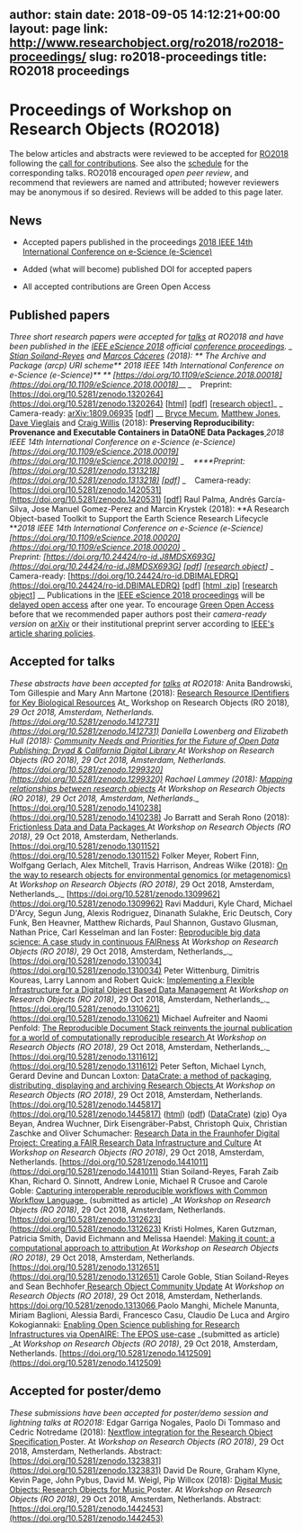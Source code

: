 author: stain
date: 2018-09-05 14:12:21+00:00
layout: page
link: http://www.researchobject.org/ro2018/ro2018-proceedings/
slug: ro2018-proceedings
title: RO2018 proceedings
---
# Proceedings of Workshop on Research Objects (RO2018)


The below articles and abstracts were reviewed to be accepted for [RO2018](/ro2018/) following the [call for contributions](http://www.researchobject.org/ro2018/submitting-to-ro2018/). See also the [schedule](/ro2018/ro2018-schedule/) for the corresponding talks.
RO2018 encouraged _open peer review_, and recommend that reviewers are named and attributed; however reviewers may be anonymous if so desired. Reviews will be added to this page later.


## News





	
  * Accepted papers published in the proceedings [2018 IEEE 14th International Conference on e-Science (e-Science)](https://ieeexplore.ieee.org/xpl/mostRecentIssue.jsp?punumber=8588285)

	
  * Added (what will become) published DOI for accepted papers

	
  * All accepted contributions are Green Open Access




## Published papers


_Three short research papers were accepted for [talks](/ro2018/ro2018-schedule/) at RO2018 and have been published in the [IEEE eScience 2018](https://www.escience2018.com/page/442470) official [conference proceedings](https://ieeexplore.ieee.org/servlet/opac?punumber=1001511 ).
_
[Stian Soiland-Reyes](https://orcid.org/0000-0001-9842-9718) and [Marcos Cáceres](https://marcosc.com/) (2018):
** The Archive and Package (arcp) URI scheme**
_2018 IEEE 14th International Conference on e-Science (e-Science)_** **
[https://doi.org/10.1109/eScience.2018.00018](https://doi.org/10.1109/eScience.2018.00018)___
_    Preprint: [https://doi.org/10.5281/zenodo.1320264](https://doi.org/10.5281/zenodo.1320264) [[html](http://s11.no/2018/arcp.html)] [[pdf](https://zenodo.org/record/1320264/files/arcp.pdf?download=1)] [[research object](http://s11.no/2018/arcp.html#ro)]_
_    Camera-ready: [arXiv:1809.06935](https://arxiv.org/abs/1809.06935) [[pdf](https://www.research.manchester.ac.uk/portal/files/83366888/arcp_camera_ready.pdf)]
__
[Bryce Mecum](http://orcid.org/0000-0002-0381-3766), [Matthew Jones](https://orcid.org/0000-0003-0077-4738), [Dave Vieglais](https://orcid.org/0000-0002-6513-4996) and [Craig Willis](https://orcid.org/0000-0002-6148-7196) (2018):
**Preserving Reproducibility: Provenance and Executable Containers in DataONE Data Packages[
](https://doi.org/10.5281/zenodo.1313218)**_2018 IEEE 14th International Conference on e-Science (e-Science)
_[https://doi.org/10.1109/eScience.2018.00019](https://doi.org/10.1109/eScience.2018.00019)_
_    ****Preprint: [https://doi.org/10.5281/zenodo.1313218](https://doi.org/10.5281/zenodo.1313218) [[pdf](https://zenodo.org/record/1313218/files/mecum-dataone-reproducible-packages-2018.pdf?download=1)]_
_    Camera-ready: [https://doi.org/10.5281/zenodo.1420531](https://doi.org/10.5281/zenodo.1420531) [[pdf](https://zenodo.org/record/1420531/files/mecum-dataone-reproducible-packages-2018.pdf?download=1)]
Raul Palma, Andrés García-Silva, Jose Manuel Gomez-Perez and Marcin Krystek (2018):
**A Research Object-based Toolkit to Support the Earth Science Research Lifecycle
**_2018 IEEE 14th International Conference on e-Science (e-Science)
_[https://doi.org/10.1109/eScience.2018.00020](https://doi.org/10.1109/eScience.2018.00020)_
_    Preprint: [https://doi.org/10.24424/ro-id.J8MDSX693G](https://doi.org/10.24424/ro-id.J8MDSX693G) [[pdf](http://sandbox.rohub.org/rodl/ROs/ROToolkit_ro2018-snapshot/ROToolkit-ES.pdf)] [[research object](http://sandbox.rohub.org/rodl/ROs/ROToolkit_ro2018-snapshot/)]_
_    Camera-ready: [https://doi.org/10.24424/ro-id.DBIMALEDRQ](https://doi.org/10.24424/ro-id.DBIMALEDRQ) [[pdf](http://sandbox.rohub.org/rodl/ROs/ROToolkit_ro2018-published/ROToolkit-ES-CR.pdf)] [[html .zip](http://sandbox.rohub.org/rodl/ROs/ROToolkit_ro2018-published/ROToolkit-ES-CR.zip)] [[research object](http://sandbox.rohub.org/rodl/ROs/ROToolkit_ro2018-published/)]
__
Publications in the [IEEE eScience 2018 proceedings](https://ieeexplore.ieee.org/xpl/mostRecentIssue.jsp?punumber=8588285) will be [delayed open access](https://www.escience2018.com/page/442470) after one year. To encourage [Green Open Access](http://www.library.manchester.ac.uk/using-the-library/staff/research/services/open-access-at-manchester/understanding-open-access/#d.en.403436) before that we recommended paper authors post their _camera-ready version_ on [arXiv](https://arxiv.org/) or their institutional preprint server according to [IEEE's article sharing policies](https://ieeeauthorcenter.ieee.org/publish-with-ieee/author-education-resources/guidelines-and-policies/policy-posting-your-article/).


## Accepted for talks


_These abstracts have been accepted for [talks](/ro2018/ro2018-schedule/) at RO2018:_
Anita Bandrowski, Tom Gillespie and Mary Ann Martone (2018):
[Research Resource IDentifiers for Key Biological Resources](http://doi.org/10.5281/zenodo.1287973)
At_ Workshop on Research Objects (RO 2018)_, 29 Oct 2018, Amsterdam, Netherlands.
[https://doi.org/10.5281/zenodo.1412731](https://doi.org/10.5281/zenodo.1412731)
Daniella Lowenberg and Elizabeth Hull (2018):
[Community Needs and Priorities for the Future of Open Data Publishing: Dryad & California Digital Library
](https://doi.org/10.5281/zenodo.1299320)At _Workshop on Research Objects (RO 2018)_, 29 Oct 2018, Amsterdam, Netherlands.
[https://doi.org/10.5281/zenodo.1299320](https://doi.org/10.5281/zenodo.1299320)
Rachael Lammey (2018):
[Mapping relationships between research objects](https://doi.org/10.5281/zenodo.1410238)
At _Workshop on Research Objects (RO 2018)_, 29 Oct 2018, Amsterdam, Netherlands_._
[https://doi.org/10.5281/zenodo.1410238](https://doi.org/10.5281/zenodo.1410238)
Jo Barratt and Serah Rono (2018):
[Frictionless Data and Data Packages
](https://doi.org/10.5281/zenodo.1301152)At _Workshop on Research Objects (RO 2018)_, 29 Oct 2018, Amsterdam, Netherlands.
[https://doi.org/10.5281/zenodo.1301152](https://doi.org/10.5281/zenodo.1301152)
Folker Meyer, Robert Finn, Wolfgang Gerlach, Alex Mitchell, Travis Harrison, Andreas Wilke (2018):
[On the way to research objects for environmental genomics (or metagenomics)
](https://doi.org/10.5281/zenodo.1309962)At _Workshop on Research Objects (RO 2018)_, 29 Oct 2018, Amsterdam, Netherlands_._
[https://doi.org/10.5281/zenodo.1309962](https://doi.org/10.5281/zenodo.1309962)
Ravi Madduri, Kyle Chard, Michael D'Arcy, Segun Jung, Alexis Rodriguez, Dinanath Sulakhe, Eric Deutsch, Cory Funk, Ben Heavner, Matthew Richards, Paul Shannon, Gustavo Glusman, Nathan Price, Carl Kesselman and Ian Foster:
[Reproducible big data science: A case study in continuous FAIRness](https://doi.org/10.5281/zenodo.1310034)
At _Workshop on Research Objects (RO 2018)_, 29 Oct 2018, Amsterdam, Netherlands_._
[https://doi.org/10.5281/zenodo.1310034](https://doi.org/10.5281/zenodo.1310034)
Peter Wittenburg, Dimitris Koureas, Larry Lannom and Robert Quick:
[Implementing a Flexible Infrastructure for a Digital Object Based Data Management](https://doi.org/10.5281/zenodo.1310621)
At _Workshop on Research Objects (RO 2018)_, 29 Oct 2018, Amsterdam, Netherlands_._
[https://doi.org/10.5281/zenodo.1310621](https://doi.org/10.5281/zenodo.1310621)
Michael Aufreiter and Naomi Penfold:
[The Reproducible Document Stack reinvents the journal publication for a world of computationally reproducible research
](https://doi.org/10.5281/zenodo.1311612)At _Workshop on Research Objects (RO 2018)_, 29 Oct 2018, Amsterdam, Netherlands_._
[https://doi.org/10.5281/zenodo.1311612](https://doi.org/10.5281/zenodo.1311612)
Peter Sefton, Michael Lynch, Gerard Devine and Duncan Loxton:
[DataCrate: a method of packaging, distributing, displaying and archiving Research Objects
](https://data.research.uts.edu.au/examples/v1.0/datacrate-RO-2018/data/paper.html)At _Workshop on Research Objects (RO 2018)_, 29 Oct 2018, Amsterdam, Netherlands.
[https://doi.org/10.5281/zenodo.1445817](https://doi.org/10.5281/zenodo.1445817) ([html](https://data.research.uts.edu.au/examples/v1.0/datacrate-RO-2018/data/paper.html)) ([pdf](https://data.research.uts.edu.au/examples/v1.0/datacrate-RO-2018/data/paper.pdf)) ([DataCrate](https://data.research.uts.edu.au/examples/v1.0/datacrate-RO-2018/)) ([zip](https://zenodo.org/record/1445817/files/datacrate-RO-2018.zip?download=1))
Oya Beyan, Andrea Wuchner, Dirk Eisengräber-Pabst, Christoph Quix, Christian Zaschke and Oliver Schumacher:
[ Research Data in the Fraunhofer Digital Project: Creating a FAIR Research Data Infrastructure and Culture](https://doi.org/10.5281/zenodo.1441011)
At _Workshop on Research Objects (RO 2018)_, 29 Oct 2018, Amsterdam, Netherlands.
[https://doi.org/10.5281/zenodo.1441011](https://doi.org/10.5281/zenodo.1441011)
Stian Soiland-Reyes, Farah Zaib Khan, Richard O. Sinnott, Andrew Lonie, Michael R Crusoe and Carole Goble:
[Capturing interoperable reproducible workflows with Common Workflow Language](https://doi.org/10.5281/zenodo.1312623)_ (submitted as article)
_At _Workshop on Research Objects (RO 2018)_, 29 Oct 2018, Amsterdam, Netherlands.
[https://doi.org/10.5281/zenodo.1312623](https://doi.org/10.5281/zenodo.1312623)
Kristi Holmes, Karen Gutzman, Patricia Smith, David Eichmann and Melissa Haendel:
[Making it count: a computational approach to attribution
](https://doi.org/10.5281/zenodo.1312651)At _Workshop on Research Objects (RO 2018)_, 29 Oct 2018, Amsterdam, Netherlands.
[https://doi.org/10.5281/zenodo.1312651](https://doi.org/10.5281/zenodo.1312651)
Carole Goble, Stian Soiland-Reyes and Sean Bechhofer[
](https://orcid.org/0000-0002-5872-3573)[Research Object Community Update](https://doi.org/10.5281/zenodo.1313066)
At _Workshop on Research Objects (RO 2018)_, 29 Oct 2018, Amsterdam, Netherlands.
[https://doi.org/10.5281/zenodo.1313066 ](https://doi.org/10.5281/zenodo.1313066)
Paolo Manghi, Michele Manunta, Miriam Baglioni, Alessia Bardi, Francesco Casu, Claudio De Luca and Argiro Kokogiannaki:
[Enabling Open Science publishing for Research Infrastructures via OpenAIRE: The EPOS use-case](https://doi.org/10.5281/zenodo.1412509) _(submitted as article)
_At _Workshop on Research Objects (RO 2018)_, 29 Oct 2018, Amsterdam, Netherlands.
[https://doi.org/10.5281/zenodo.1412509](https://doi.org/10.5281/zenodo.1412509)


## Accepted for poster/demo


_These submissions have been accepted for poster/demo session and lightning talks at RO2018:_
Edgar Garriga Nogales, Paolo Di Tommaso and Cedric Notredame (2018):
[Nextflow integration for the Research Object Specification
](https://doi.org/10.5281/zenodo.1323831)Poster. At _Workshop on Research Objects (RO 2018)_, 29 Oct 2018, Amsterdam, Netherlands.
Abstract: [https://doi.org/10.5281/zenodo.1323831](https://doi.org/10.5281/zenodo.1323831)
David De Roure, Graham Klyne, Kevin Page, John Pybus, David M. Weigl, Pip Willcox (2018):
[Digital Music Objects: Research Objects for Music
](https://doi.org/10.5281/zenodo.1442453)Poster. At _Workshop on Research Objects (RO 2018)_, 29 Oct 2018, Amsterdam, Netherlands.
Abstract: [https://doi.org/10.5281/zenodo.1442453](https://doi.org/10.5281/zenodo.1442453)
